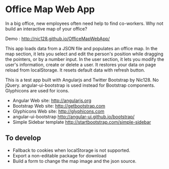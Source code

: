 Office Map Web App
===============

In a big office, new employees often need help to find co-workers. Why not build an interactive map of your office?

Demo : http://nic128.github.io/OfficeMapWebApp/

This app loads data from a JSON file and populates an office map. In the map section, it lets you select and edit the person's position while dragging the pointers, or by a number input. In the user section, it lets you modify the user's information, create or delete a user. It restores your data on page reload from localStorage. It resets default data with refresh button.

This is a test app built with Angularjs and Twitter Bootstrap by Nic128. No jQuery. angular-ui-bootstrap is used instead for Bootstrap components. Glyphicons are used for icons.

* Angular Web site: http://angularjs.org
* Bootstrap Web site: http://getbootstrap.com
* Glyphicons Web site: http://glyphicons.com
* angular-ui-bootstrap http://angular-ui.github.io/bootstrap/
* Simple Sidebar template http://startbootstrap.com/simple-sidebar

To develop
---------
* Fallback to cookies when localStorage is not supported.
* Export a non-editable package for download
* Build a form to change the map image and the json source.
